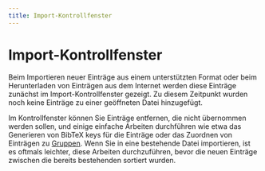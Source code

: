 ```yaml
---
title: Import-Kontrollfenster
---
```


# Import-Kontrollfenster

Beim Importieren neuer Einträge aus einem unterstützten Format oder beim Herunterladen von Einträgen aus dem Internet werden diese Einträge zunächst im Import-Kontrollfenster gezeigt. Zu diesem Zeitpunkt wurden noch keine Einträge zu einer geöffneten Datei hinzugefügt.

Im Kontrollfenster können Sie Einträge entfernen, die nicht übernommen werden sollen, und einige einfache Arbeiten durchführen wie etwa das Generieren von BibTeX keys für die Einträge oder das Zuordnen von Einträgen zu [Gruppen](GroupsHelp.md). Wenn Sie in eine bestehende Datei importieren, ist es oftmals leichter, diese Arbeiten durchzuführen, bevor die neuen Einträge zwischen die bereits bestehenden sortiert wurden.
